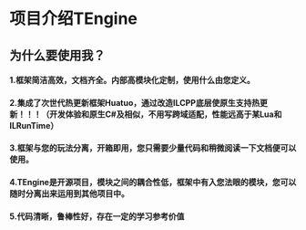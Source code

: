 # 项目介绍TEngine
## 为什么要使用我？ 

#### 1.框架简洁高效，文档齐全。内部高模块化定制，使用什么由您定义。
#### 2.集成了次世代热更新框架Huatuo，通过改造ILCPP底层使原生支持热更新！！！（开发体验和原生C#及相似，不用写跨域适配，性能远高于某Lua和ILRunTime）
#### 3.框架与您的玩法分离，开箱即用，您只需要少量代码和稍微阅读一下文档便可以使用。
#### 4.TEngine是开源项目，模块之间的耦合性低，框架中有入您法眼的模块，您可以随时分离出来运用到其他项目中。
#### 5.代码清晰，鲁棒性好，存在一定的学习参考价值